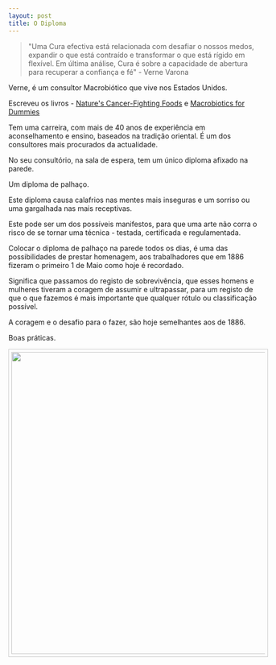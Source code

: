 ```yaml
---
layout: post
title: O Diploma  
---
```

>"Uma Cura efectiva está relacionada com desafiar o nossos medos, expandir o que está contraído e transformar o que está rígido em flexível. Em última análise, Cura é sobre a capacidade de abertura para recuperar a confiança e fé" - Verne Varona

Verne, é um consultor Macrobiótico que vive nos Estados Unidos.

Escreveu os livros - [Nature's Cancer-Fighting Foods](http://www.amazon.com/Natures-Cancer-Fighting-Foods-Self-Healing-Strategies/dp/0399162895) e [Macrobiotics for Dummies](http://www.amazon.com/Macrobiotics-Dummies-Verne-Varona/dp/0470401389/ref=sr_1_1?s=books&ie=UTF8&qid=1430471034&sr=1-1&keywords=macrobiotics+for+dummies) 

Tem uma carreira, com mais de 40 anos de experiência em aconselhamento e ensino, baseados na tradição oriental. É um dos consultores mais procurados da actualidade. 

No seu consultório, na sala de espera, tem um único diploma afixado na parede. 

Um diploma de palhaço.

Este diploma causa calafrios nas mentes mais inseguras e um sorriso ou uma gargalhada nas mais receptivas. 

Este pode ser um dos possíveis manifestos, para que uma arte não corra o risco de se tornar uma técnica - testada, certificada e regulamentada.

Colocar o diploma de palhaço na parede todos os dias, é uma das possibilidades de prestar homenagem, aos trabalhadores que em 1886 fizeram o primeiro 1 de Maio como hoje é recordado. 

Significa que passamos do registo de sobrevivência, que esses homens e mulheres tiveram a coragem de assumir e ultrapassar, para um registo de que o que fazemos é mais importante que qualquer rótulo ou classificação possível.

A coragem e o desafio para o fazer, são hoje semelhantes aos de 1886. 

Boas práticas.

<p align="center"><img src="http://www.diplomastore.com/images/clown.jpg" style="border: 1px solid #ccc; padding: 5px; width: 600px"></p>